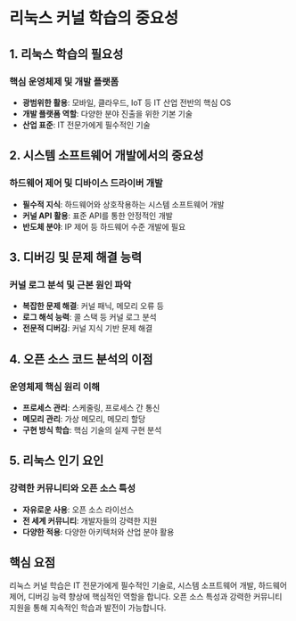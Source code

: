 # 리눅스 커널 학습의 중요성

## 1. 리눅스 학습의 필요성

### 핵심 운영체제 및 개발 플랫폼
- **광범위한 활용**: 모바일, 클라우드, IoT 등 IT 산업 전반의 핵심 OS
- **개발 플랫폼 역할**: 다양한 분야 진출을 위한 기본 기술
- **산업 표준**: IT 전문가에게 필수적인 기술

## 2. 시스템 소프트웨어 개발에서의 중요성

### 하드웨어 제어 및 디바이스 드라이버 개발
- **필수적 지식**: 하드웨어와 상호작용하는 시스템 소프트웨어 개발
- **커널 API 활용**: 표준 API를 통한 안정적인 개발
- **반도체 분야**: IP 제어 등 하드웨어 수준 개발에 필요

## 3. 디버깅 및 문제 해결 능력

### 커널 로그 분석 및 근본 원인 파악
- **복잡한 문제 해결**: 커널 패닉, 메모리 오류 등
- **로그 해석 능력**: 콜 스택 등 커널 로그 분석
- **전문적 디버깅**: 커널 지식 기반 문제 해결

## 4. 오픈 소스 코드 분석의 이점

### 운영체제 핵심 원리 이해
- **프로세스 관리**: 스케줄링, 프로세스 간 통신
- **메모리 관리**: 가상 메모리, 메모리 할당
- **구현 방식 학습**: 핵심 기술의 실제 구현 분석

## 5. 리눅스 인기 요인

### 강력한 커뮤니티와 오픈 소스 특성
- **자유로운 사용**: 오픈 소스 라이선스
- **전 세계 커뮤니티**: 개발자들의 강력한 지원
- **다양한 적용**: 다양한 아키텍처와 산업 분야 활용

## 핵심 요점

리눅스 커널 학습은 IT 전문가에게 필수적인 기술로, 시스템 소프트웨어 개발, 하드웨어 제어, 디버깅 능력 향상에 핵심적인 역할을 합니다. 오픈 소스 특성과 강력한 커뮤니티 지원을 통해 지속적인 학습과 발전이 가능합니다.